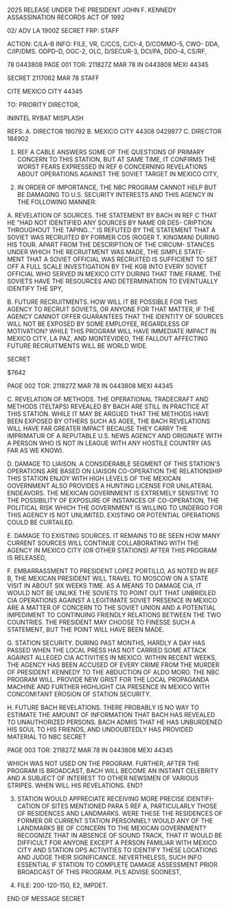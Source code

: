 2025 RELEASE UNDER THE PRESIDENT JOHN F. KENNEDY ASSASSINATION RECORDS ACT OF 1992

02/
ADV LA 1900Z
SECRET
FRP:
STAFF

ACTION: C/LA-B
INFO: FILE, VR, C/CCS, C/CI-4, D/COMMO-5, CWO-
DDA, C/IP/DMS. ODPD-D, OGC-2, OLC, D/SECUR-3, DCI/PA, DDO-4, CS/RF,

78 0443808
PAGE 001
TOR: 211827Z MAR 78
IN 0443808
MEXI 44345

SECRET 2117062 MAR 78 STAFF

CITE MEXICO CITY 44345

TO: PRIORITY DIRECTOR,

ININTEL RYBAT MISPLASH

REFS:
A. DIRECTOR 190792
B. MEXICO CITY 44308 0429877
C. DIRECTOR 184902

1. REF A CABLE ANSWERS SOME OF THE QUESTIONS OF PRIMARY
CONCERN TO THIS STATION, BUT AT SAME TIME, IT CONFIRMS THE WORST
FEARS EXPRESSED IN REF 6 CONCERNING REVELATIONS ABOUT OPERATIONS
AGAINST THE SOVIET TARGET IN MEXICO CITY,

2. IN ORDER OF IMPORTANCE, THE NBC PROGRAM CANNOT HELP BUT
BE DAMAGING TO U.S. SECURITY INTERESTS AND THIS AGENCY IN THE
FOLLOWING MANNER:

A. REVELATION OF SOURCES. THE STATEMENT BY BACH IN
REF C THAT HE "HAD NOT IDENTIFIED ANY SOURCES BY NAME OR DES-
CRIPTION THROUGHOUT THE TAPING..." IS REFUTED BY THE STATEMENT
THAT A SOVIET WAS RECRUITED BY FORMER COS (ROGER T. KINGMAN)
DURING HIS TOUR. APART FROM THE DESCRIPTION OF THE CIRCUM-
STANCES UNDER WHICH THE RECRUITMENT WAS MADE, THE SIMPLE STATE-
MENT THAT A SOVIET OFFICIAL WAS RECRUITED IS SUFFICIENT TO
SET OFF A FULL SCALE INVESTIGATION BY THE KGB INTO EVERY
SOVIET OFFICIAL WHO SERVED IN MEXICO CITY DURING THAT TIME
FRAME. THE SOVIETS HAVE THE RESOURCES AND DETERMINATION TO
EVENTUALLY IDENTIFY THE SPY,

B. FUTURE RECRUITMENTS. HOW WILL IT BE POSSIBLE FOR
THIS AGENCY TO RECRUIT SOVIETS, OR ANYONE FOR THAT MATTER, IF
THE AGENCY CANNOT OFFER GUARANTEES THAT THE IDENTITY OF SOURCES
WILL NOT BE EXPOSED BY SOME EMPLOYEE, REGARDLESS OF MOTIVATION?
WHILE THIS PROGRAM WILL HAVE IMMEDIATE IMPACT IN MEXICO CITY,
LA PAZ, AND MONTEVIDEO, THE FALLOUT AFFECTING FUTURE RECRUITMENTS
WILL BE WORLD WIDE.

SECRET

$7642

PAGE 002
TOR: 211827Z MAR 78
IN 0443808
MEXI 44345

C. REVELATION OF METHODS. THE OPERATIONAL TRADECRAFT
AND METHODS (TELTAPS) REVEALED BY BACH ARE STILL IN PRACTICE AT
THIS STATION. WHILE IT MAY BE ARGUED THAT THE METHODS HAVE BEEN
EXPOSED BY OTHERS SUCH AS AGEE, THE BACH REVELATIONS WILL HAVE
FAR GREATER IMPACT BECAUSE THEY CARRY THE IMPRIMATUR OF A
REPUTABLE U.S. NEWS AGENCY AND ORIGINATE WITH A PERSON WHO IS
NOT IN LEAGUE WITH ANY HOSTILE COUNTRY (AS FAR AS WE KNOW).

D. DAMAGE TO LIAISON. A CONSIDERABLE SEGMENT OF
THIS STATION'S OPERATIONS ARE BASED ON LIAISON CO-OPERATION
THE RELATIONSHIP THIS STATION ENJOY WITH HIGH LEVELS OF THE
MEXICAN GOVERNMENT ALSO PROVIDES A HUNTING LICENSE FOR
UNILATERAL ENDEAVORS. THE MEXICAN GOVERNMENT IS EXTREMELY
SENSITIVE TO THE POSSIBILITY OF EXPOSURE OF INSTANCES OF
CO-OPERATION, THE POLITICAL RISK WHICH THE GOVERNMENT IS
WILLING TO UNDERGO FOR THIS AGENCY IS NOT UNLIMITED. EXISTING
OR POTENTIAL OPERATIONS COULD BE CURTAILED.

Ε. DAMAGE TO EXISTING SOURCES. IT REMAINS TO BE
SEEN HOW MANY CURRENT SOURCES WILL CONTINUE COLLABORATING WITH
THE AGENCY IN MEXICO CITY (OR OTHER STATIONS) AFTER THIS PROGRAM
IS RELEASED,

F. EMBARRASSMENT TO PRESIDENT LOPEZ PORTILLO, AS
NOTED IN REF B, THE MEXICAN PRESIDENT WILL TRAVEL TO MOSCOW ON
A STATE VISIT IN ABOUT SIX WEEKS TIME. AS A MEANS TO DAMAGE
CIA, IT WOULD NOT BE UNLIKE THE SOVIETS TO POINT OUT THAT
UNBRIDLED CIA OPERATIONS AGAINST A LEGITIMATE SOVIET PRESENCE
IN MEXICO ARE A MATTER OF CONCERN TO THE SOVIET UNION AND A
POTENTIAL IMPEDIMENT TO CONTINUING FRIENDLY RELATIONS BETWEEN THE
TWO COUNTRIES. THE PRESIDENT MAY CHOOSE TO FINESSE SUCH A STATEMENT,
BUT THE POINT WILL HAVE BEEN MADE.

G. STATION SECURITY. DURING PAST MONTHS, HARDLY A
DAY HAS PASSED WHEN THE LOCAL PRESS HAS NOT CARRIED SOME ATTACK
AGAINST ALLEGED CIA ACTIVITIES IN MEXICO. WITHIN RECENT WEEKS,
THE AGENCY HAS BEEN ACCUSED OF EVERY CRIME FROM THE MURDER OF
PRESIDENT KENNEDY TO THE ABDUCTION OF ALDO MORO. THE NBC PROGRAM
WILL. PROVIDE NEW GRIST FOR THE LOCAL PROPAGANDA MACHINE AND FURTHER
HIGHLIGHT CIA PRESENCE IN MEXICO WITH CONCOMITANT EROSION OF
STATION SECURITY.

H. FUTURE BACH REVELATIONS. THERE PROBABLY IS NO WAY
TO ESTIMATE THE AMOUNT OF INFORMATION THAT BACH HAS REVEALED
TO UNAUTHORIZED PERSONS. BACH ADMIIS THAT HE HAS UNBURDENED HIS
SOUL TO HIS FRIENDS, AND UNDOUBTEDLY HAS PROVIDED MATERIAL TO NBC
SECRET

PAGE 003
TOR: 211827Z MAR 78
IN 0443808
MEXI 44345

WHICH WAS NOT USED ON THE PROGRAM. FURTHER, AFTER THE PROGRAM
IS BROADCAST, BACH WILL BECOME AN INSTANT CELEBRITY AND A
SUBJECT OF INTEREST TO OTHER NEWSMEN OF VARIOUS STRIPES. WHEN
WILL HIS REVELATIONS. END?

3. STATION WOULD APPRECIATE RECEIVING MORE PRECISE IDENTIFI-
CATION OF SITES MENTIONED PARA 5 REF A, PARTICULARLY THOSE OF
RESIDENCES AND LANDMARKS. WERE THESE THE RESIDENCES OF FORMER
OR CURRENT STATION PERSONNEL? WOULD ANY OF THE LANDMARKS BE OF
CONCERN TO THE MEXICAN GOVERNMENT? RECOGNIZE THAT IN ABSENCE OF
SOUND TRACK, THAT IT WOULD BE DIFFICULT FOR ANYONE EXCEPT A
PERSON FAMILIAR WITH MEXICO CITY AND STATION OPS ACTIVITIES TO
IDENTIFY THESE LOCATIONS AND JUDGE THEIR SIGNIFICANCE. NEVERTHELESS,
SUCH INFO ESSENTIAL IF STATION TO COMPLETE DAMAGE ASSESSMENT
PRIOR BROADCAST OF THIS PROGRAM. PLS ADVISE SOONEST,

4. FILE: 200-120-150, E2, IMPDET.

END OF MESSAGE
SECRET
